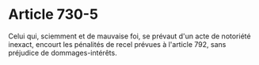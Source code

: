 # Article 730-5

Celui qui, sciemment et de mauvaise foi, se prévaut d'un acte de notoriété inexact, encourt les pénalités de recel prévues à l'article 792, sans préjudice de dommages-intérêts.